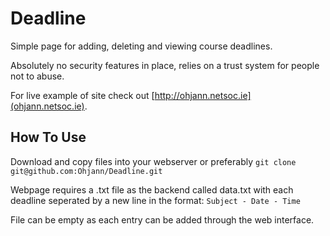 Deadline
========

Simple page for adding, deleting and viewing course deadlines.

Absolutely no security features in place, relies on a trust system for people not to abuse.

For live example of site check out [http://ohjann.netsoc.ie](ohjann.netsoc.ie).

How To Use
-----------
Download and copy files into your webserver or preferably `git clone git@github.com:Ohjann/Deadline.git`

Webpage requires a .txt file as the backend called data.txt with each deadline seperated by a new line in the format:
`Subject - Date - Time`

File can be empty as each entry can be added through the web interface.

